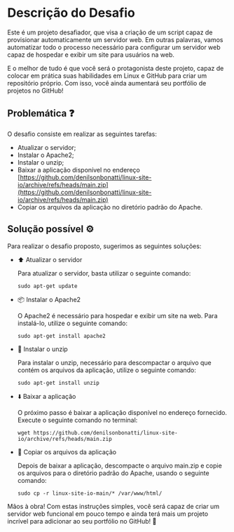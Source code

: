 
# **Descrição do Desafio**

Este é um projeto desafiador, que visa a criação de um script capaz de provisionar automaticamente um servidor web. Em outras palavras, vamos automatizar todo o processo necessário para configurar um servidor web capaz de hospedar e exibir um site para usuários na web.

E o melhor de tudo é que você será o protagonista deste projeto, capaz de colocar em prática suas habilidades em Linux e GitHub para criar um repositório próprio. Com isso, você ainda aumentará seu portfólio de projetos no GitHub!

## Problemática :question:

O desafio consiste em realizar as seguintes tarefas:

-   Atualizar o servidor;
-   Instalar o Apache2;
-   Instalar o unzip;
-   Baixar a aplicação disponível no endereço [https://github.com/denilsonbonatti/linux-site-io/archive/refs/heads/main.zip](https://github.com/denilsonbonatti/linux-site-io/archive/refs/heads/main.zip)
-   Copiar os arquivos da aplicação no diretório padrão do Apache.

## Solução possível :gear:

Para realizar o desafio proposto, sugerimos as seguintes soluções:

-   :arrow_up: Atualizar o servidor
    
    Para atualizar o servidor, basta utilizar o seguinte comando:
    
    `sudo apt-get update`
    
-   :package: Instalar o Apache2
    
    O Apache2 é necessário para hospedar e exibir um site na web. Para instalá-lo, utilize o seguinte comando:
    
    `sudo apt-get install apache2`
    
-   :open_file_folder: Instalar o unzip
    
    Para instalar o unzip, necessário para descompactar o arquivo que contém os arquivos da aplicação, utilize o seguinte comando:
    
    `sudo apt-get install unzip`
    
-   :arrow_down: Baixar a aplicação
    
    O próximo passo é baixar a aplicação disponível no endereço fornecido. Execute o seguinte comando no terminal:
    
    `wget https://github.com/denilsonbonatti/linux-site-io/archive/refs/heads/main.zip`
    
-   :file_folder: Copiar os arquivos da aplicação
    
    Depois de baixar a aplicação, descompacte o arquivo main.zip e copie os arquivos para o diretório padrão do Apache, usando o seguinte comando:
    
    `sudo cp -r linux-site-io-main/* /var/www/html/`
    

Mãos à obra! Com estas instruções simples, você será capaz de criar um servidor web funcional em pouco tempo e ainda terá mais um projeto incrível para adicionar ao seu portfólio no GitHub! :muscle:
